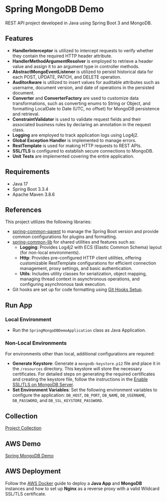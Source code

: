 # Spring MongoDB Demo

REST API project developed in Java using Spring Boot 3 and MongoDB.

## Features

- **HandlerInterceptor** is utilized to intercept requests to verify whether they contain the required HTTP header attribute.
- **HandlerMethodArgumentResolver** is employed to retrieve a header value and assign it to an argument type in controller methods.
- **AbstractMongoEventListener** is utilized to persist historical data for each POST, UPDATE, PATCH, and DELETE operation.
- **AuditorAware** is utilized to insert values for auditable attributes such as username, document version, and date of operations in the persisted document.
- **Converter** and **ConverterFactory** are used to customize data transformations, such as converting enums to String or Object, and formatting LocalDate to Date (UTC, no offset) for MongoDB persistence and retrieval.
- **ConstraintValidator** is used to validate request fields and their associated business rules by declaring an annotation in the request class.
- **Logging** are employed to track application logs using Log4j2.
- **Global Exception Handler** is implemented to manage errors.
- **RestTemplate** is used for making HTTP requests to REST APIs.
- **SSL/TLS** is configured to establish secure connections to MongoDB.
- **Unit Tests** are implemented covering the entire application.

## Requirements

- Java 17
- Spring Boot 3.3.4
- Apache Maven 3.8.6

## References

This project utilizes the following libraries:

- [spring-common-parent](https://github.com/erebelo/spring-common-parent) to manage the Spring Boot version and provide common configurations for plugins and formatting.
- [spring-common-lib](https://github.com/erebelo/spring-common-lib) for shared utilities and features such as:
  - **Logging**: Provides Log4j2 with ECS (Elastic Common Schema) layout (for non-local environments).
  - **Http**: Provides pre-configured HTTP client utilities, offering customizable RestTemplate configurations for efficient connection management, proxy settings, and basic authentication.
  - **Utils**: Includes utility classes for serialization, object mapping, managing thread context in asynchronous operations, and configuring asynchronous task execution.
- Git hooks are set up for code formatting using [Git Hooks Setup](https://github.com/erebelo/spring-mongodb-demo/tree/main/git-hooks).

## Run App

### Local Environment

- Run the `SpringMongoDBDemoApplication` class as Java Application.

### Non-Local Environments

For environments other than local, additional configurations are required:

- **Generate Keystore**: Generate a `mongodb-keystore.p12` file and place it in the `/resources` directory. This keystore will store the necessary certificates. For detailed steps on generating the required certificates and creating the keystore file, follow the instructions in the [Enable SSL/TLS on MongoDB Server](https://github.com/erebelo/spring-mongodb-demo/tree/main/docs/ssl-tls-setup.md).
- **Set Environment Variables**: Set the following environment variables to configure the application: `DB_HOST`, `DB_PORT`, `DB_NAME`, `DB_USERNAME`, `DB_PASSWORD`, and `DB_SSL_KEYSTORE_PASSWORD`.

## Collection

[Project Collection](https://github.com/erebelo/spring-mongodb-demo/tree/develop/collection)

## AWS Demo

[Spring MongoDB Demo](https://api.erebelo.com/spring-mongodb-demo/swagger-ui/index.html)

## AWS Deployment

Follow the [AWS Docker](https://github.com/erebelo/aws-docker/tree/main) guide to deploy a **Java App** and **MongoDB** instances and how to set up **Nginx** as a reverse proxy with a valid Wildcard SSL/TLS certificate.

